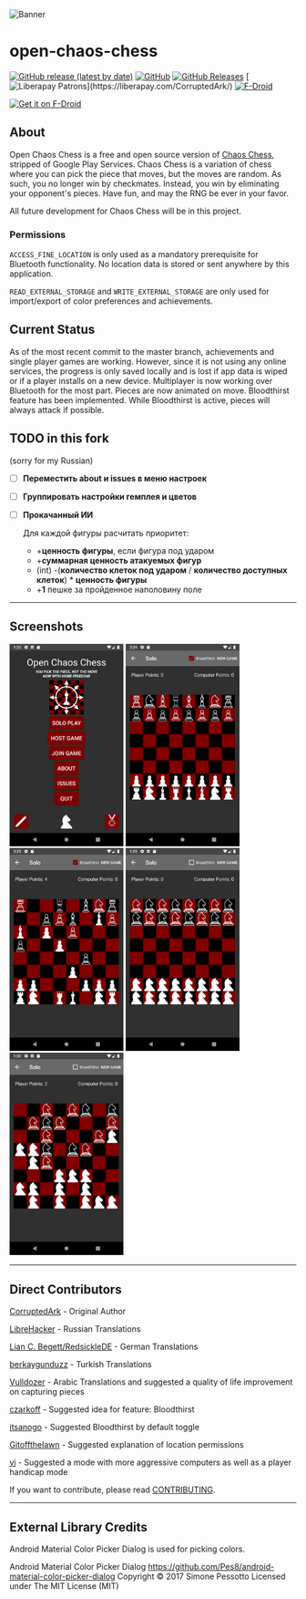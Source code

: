 
<img src="https://imgur.com/vGlxh6Z.png" alt="Banner" width="600" />

# open-chaos-chess
[![GitHub release (latest by date)](https://img.shields.io/github/v/release/CorruptedArk/open-chaos-chess)](https://github.com/CorruptedArk/open-chaos-chess/releases)
[![GitHub](https://img.shields.io/github/license/CorruptedArk/open-chaos-chess)](https://github.com/CorruptedArk/open-chaos-chess/blob/master/LICENSE)
[![GitHub Releases](https://img.shields.io/github/downloads/CorruptedArk/open-chaos-chess/latest/total)](https://github.com/CorruptedArk/open-chaos-chess/releases)
[![Liberapay Patrons](https://img.shields.io/liberapay/patrons/CorruptedArk.svg?logo=liberapay")](https://liberapay.com/CorruptedArk/)
[![F-Droid](https://img.shields.io/f-droid/v/dev.corruptedark.openchaoschess)](https://f-droid.org/en/packages/dev.corruptedark.openchaoschess/)

[<img src="https://fdroid.gitlab.io/artwork/badge/get-it-on.png"
    alt="Get it on F-Droid"
    height="80">](https://f-droid.org/packages/dev.corruptedark.openchaoschess)


## About
Open Chaos Chess is a free and open source version of [Chaos Chess](https://play.google.com/store/apps/details?id=dev.corruptedark.chaoschess), stripped of Google Play Services. Chaos Chess is a variation of chess where you can pick the piece that moves, but the moves are random. As such, you no longer win by checkmates. Instead, you win by eliminating your opponent's pieces. Have fun, and may the RNG be ever in your favor.

All future development for Chaos Chess will be in this project.

### Permissions
`ACCESS_FINE_LOCATION` is only used as a mandatory prerequisite for Bluetooth functionality. No location data is stored or sent anywhere by this application.

`READ_EXTERNAL_STORAGE` and `WRITE_EXTERNAL_STORAGE` are only used for import/export of color preferences and achievements.


## Current Status
As of the most recent commit to the master branch, achievements and single player games are working. However, since it is not using any online services, the progress is only saved locally and is lost if app data is wiped or if a player installs on a new device. Multiplayer is now working over Bluetooth for the most part. Pieces are now animated on move. Bloodthirst feature has been implemented. While Bloodthirst is active, pieces will always attack if possible.

## TODO in this fork
(sorry for my Russian)

- [ ] **Переместить about и issues в меню настроек**
- [ ] **Группировать настройки гемплея и цветов**
- [ ] **Прокачанный ИИ**

  Для каждой фигуры расчитать приоритет:
  
  - +**ценность фигуры**, если фигура под ударом
  - +**суммарная ценность атакуемых фигур**
  - (int) -(**количество клеток под ударом** / **количество доступных клеток**) * **ценность фигуры**
  - +**1** пешке за пройденное наполовину поле

----

## Screenshots
<img src="fastlane/metadata/android/en-US/images/phoneScreenshots/1-2.png" alt="Main menu" width="200" />
<img src="fastlane/metadata/android/en-US/images/phoneScreenshots/2-2.png" alt="Normal Game Start" width="200" />
<img src="fastlane/metadata/android/en-US/images/phoneScreenshots/3-2.png" alt="Normal Game Playing" width="200" />
<img src="fastlane/metadata/android/en-US/images/phoneScreenshots/4-2.png" alt="Knights Only Start" width="200" />
<img src="fastlane/metadata/android/en-US/images/phoneScreenshots/5-2.png" alt="Knights Only Playing" width="200" />

----

## Direct Contributors

[CorruptedArk](https://github.com/CorruptedArk) - Original Author

[LibreHacker](https://github.com/LibreHacker) - Russian Translations

[Lian C. Begett/RedsickleDE](https://github.com/RedsickleDE) - German Translations

[berkaygunduzz](https://github.com/berkaygunduzz) - Turkish Translations

[Vulldozer](https://github.com/Vulldozer) - Arabic Translations and suggested a quality of life improvement on capturing pieces

[czarkoff](https://github.com/czarkoff) - Suggested idea for feature: Bloodthirst

[itsanogo](https://github.com/itsanogo) - Suggested Bloodthirst by default toggle

[Gitoffthelawn](https://github.com/Gitoffthelawn) - Suggested explanation of location permissions

[vi](https://github.com/vi) - Suggested a mode with more aggressive computers as well as a player handicap mode

If you want to contribute, please read [CONTRIBUTING](CONTRIBUTING.md).

----

## External Library Credits

Android Material Color Picker Dialog is used for picking colors.

Android Material Color Picker Dialog https://github.com/Pes8/android-material-color-picker-dialog Copyright © 2017 Simone Pessotto Licensed under The MIT License (MIT)
